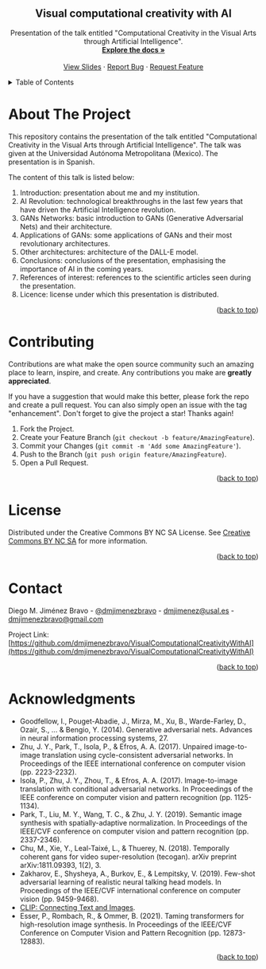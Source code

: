 <!-- PROJECT TITLE -->
<br />
<div align="center">
  <h2 align="center">Visual computational creativity with AI</h2>

  <p align="center">
    Presentation of the talk entitled "Computational Creativity in the Visual Arts through Artificial Intelligence".
    <br />
    <a href="https://github.com/dmjimenezbravo/VisualComputationalCreativityWithAI"><strong>Explore the docs »</strong></a>
    <br />
    <br />
    <a href="https://github.com/dmjimenezbravo/VisualComputationalCreativityWithAI/Slides/Creatividad computacional en las artes visuales mediante Inteligencia Artificial Splitted.pdf">View Slides</a>
    ·
    <a href="https://github.com/dmjimenezbravo/VisualComputationalCreativityWithAI/issues">Report Bug</a>
    ·
    <a href="https://github.com/dmjimenezbravo/VisualComputationalCreativityWithAI/issues">Request Feature</a>
  </p>
</div>

<!-- TABLE OF CONTENTS -->
<details>
  <summary>Table of Contents</summary>
  <ol>
    <li><a href="#about-the-project">About The Project</a></li>
    <li><a href="#contributing">Contributing</a></li>
    <li><a href="#license">License</a></li>
    <li><a href="#contact">Contact</a></li>
    <li><a href="#acknowledgments">Acknowledgments</a></li>
  </ol>
</details>

<!-- ABOUT THE PROJECT -->
# About The Project

This repository contains the presentation of the talk entitled "Computational Creativity in the Visual Arts through Artificial Intelligence". The talk was given at the Universidad Autónoma Metropolitana (Mexico). The presentation is in Spanish.

The content of this talk is listed below:

1. Introduction: presentation about me and my institution.
2. AI Revolution: technological breakthroughs in the last few years that have driven the Artificial Intelligence revolution.
3. GANs Networks: basic introduction to GANs (Generative Adversarial Nets) and their architecture.
4. Applications of GANs: some applications of GANs and their most revolutionary architectures.
5. Other architectures: architecture of the DALL-E model.
6. Conclusions: conclusions of the presentation, emphasising the importance of AI in the coming years.
7. References of interest: references to the scientific articles seen during the presentation.
8. Licence: license under which this presentation is distributed.

<p align="right">(<a href="#top">back to top</a>)</p>

<!-- CONTRIBUTING -->
# Contributing

Contributions are what make the open source community such an amazing place to learn, inspire, and create. Any contributions you make are **greatly appreciated**.

If you have a suggestion that would make this better, please fork the repo and create a pull request. You can also simply open an issue with the tag "enhancement".
Don't forget to give the project a star! Thanks again!

1. Fork the Project.
2. Create your Feature Branch (`git checkout -b feature/AmazingFeature`).
3. Commit your Changes (`git commit -m 'Add some AmazingFeature'`).
4. Push to the Branch (`git push origin feature/AmazingFeature`).
5. Open a Pull Request.

<p align="right">(<a href="#top">back to top</a>)</p>

<!-- LICENSE -->
# License

Distributed under the Creative Commons BY NC SA License. See [Creative Commons BY NC SA](https://creativecommons.org/licenses/by-nc-sa/4.0/![imagen](https://user-images.githubusercontent.com/7464723/161582273-0329d660-0158-41d1-b480-bc35589771d2.png)
) for more information.

<p align="right">(<a href="#top">back to top</a>)</p>

<!-- CONTACT -->
# Contact

Diego M. Jiménez Bravo - [@dmjimenezbravo](https://twitter.com/dmjimenezbravo) - dmjimenez@usal.es - dmjimenezbravo@gmail.com

Project Link: [https://github.com/dmjimenezbravo/VisualComputationalCreativityWithAI](https://github.com/dmjimenezbravo/VisualComputationalCreativityWithAI)

<p align="right">(<a href="#top">back to top</a>)</p>

<!-- ACKNOWLEDGMENTS -->
# Acknowledgments

* Goodfellow, I., Pouget-Abadie, J., Mirza, M., Xu, B., Warde-Farley, D., Ozair, S., ... & Bengio, Y. (2014). Generative adversarial nets. Advances in neural information processing systems, 27.
* Zhu, J. Y., Park, T., Isola, P., & Efros, A. A. (2017). Unpaired image-to-image translation using cycle-consistent adversarial networks. In Proceedings of the IEEE international conference on computer vision (pp. 2223-2232).
* Isola, P., Zhu, J. Y., Zhou, T., & Efros, A. A. (2017). Image-to-image translation with conditional adversarial networks. In Proceedings of the IEEE conference on computer vision and pattern recognition (pp. 1125-1134).
* Park, T., Liu, M. Y., Wang, T. C., & Zhu, J. Y. (2019). Semantic image synthesis with spatially-adaptive normalization. In Proceedings of the IEEE/CVF conference on computer vision and pattern recognition (pp. 2337-2346).
* Chu, M., Xie, Y., Leal-Taixé, L., & Thuerey, N. (2018). Temporally coherent gans for video super-resolution (tecogan). arXiv preprint arXiv:1811.09393, 1(2), 3.
* Zakharov, E., Shysheya, A., Burkov, E., & Lempitsky, V. (2019). Few-shot adversarial learning of realistic neural talking head models. In Proceedings of the IEEE/CVF international conference on computer vision (pp. 9459-9468).
* [CLIP: Connecting Text and Images](https://openai.com/blog/clip/).
* Esser, P., Rombach, R., & Ommer, B. (2021). Taming transformers for high-resolution image synthesis. In Proceedings of the IEEE/CVF Conference on Computer Vision and Pattern Recognition (pp. 12873-12883).

<p align="right">(<a href="#top">back to top</a>)</p>
